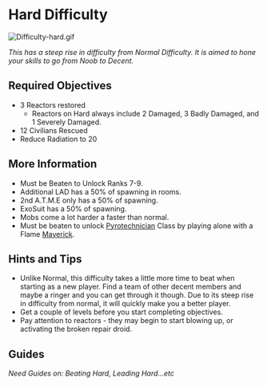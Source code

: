 # Hard Difficulty

![](Difficulty-hard.gif "Difficulty-hard.gif")

*This has a steep rise in difficulty from Normal Difficulty. It is aimed
to hone your skills to go from Noob to Decent.*

## Required Objectives

-   3 Reactors restored
    -   Reactors on Hard always include 2 Damaged, 3 Badly Damaged, and
        1 Severely Damaged.
-   12 Civilians Rescued
-   Reduce Radiation to 20

## More Information

-   Must be Beaten to Unlock Ranks 7-9.
-   Additional LAD has a 50% of spawning in rooms.
-   2nd A.T.M.E only has a 50% of spawning.
-   ExoSuit has a 50% of spawning.
-   Mobs come a lot harder a faster than normal.
-   Must be beaten to unlock [Pyrotechnician](Pyrotechnician "wikilink")
    Class by playing alone with a Flame [Maverick](Maverick "wikilink").

## Hints and Tips

-   Unlike Normal, this difficulty takes a little more time to beat when
    starting as a new player. Find a team of other decent members and
    maybe a ringer and you can get through it though. Due to its steep
    rise in difficulty from normal, it will quickly make you a better
    player.
-   Get a couple of levels before you start completing objectives.
-   Pay attention to reactors - they may begin to start blowing up, or
    activating the broken repair droid.

## Guides

*Need Guides on: Beating Hard, Leading Hard...etc*